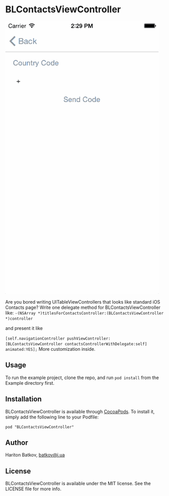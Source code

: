# BLContactsViewController

![alt tag](https://github.com/batkov/BLContactsViewController/blob/master/Screenshots/BLContactsViewController.gif)

Are you bored writing UITableViewControllers that looks like standard iOS Contacts page?
Write one delegate method for BLContactsViewController like:
```-(NSArray *)titlesForContactsController:(BLContactsViewController *)controller```
                      
and present it like

```[self.navigationController pushViewController:[BLContactsViewController contactsControllerWithDelegate:self] animated:YES];```
More customization inside.

## Usage

To run the example project, clone the repo, and run `pod install` from the Example directory first.

## Installation

BLContactsViewController is available through [CocoaPods](http://cocoapods.org). To install
it, simply add the following line to your Podfile:

    pod "BLContactsViewController"

## Author

Hariton Batkov, batkov@i.ua

## License

BLContactsViewController is available under the MIT license. See the LICENSE file for more info.